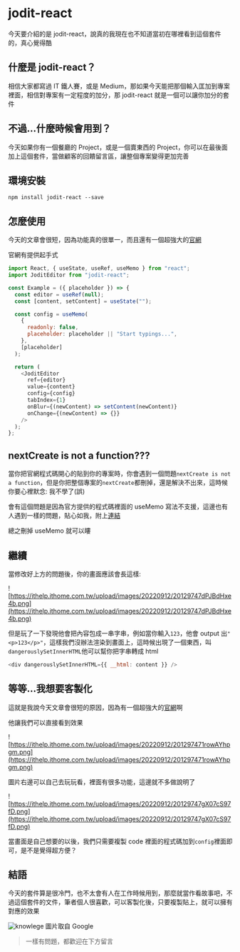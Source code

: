 # jodit-react

今天要介紹的是 jodit-react，說真的我現在也不知道當初在哪裡看到這個套件的，真心覺得酷

## 什麼是 jodit-react？

相信大家都寫過 IT 鐵人賽，或是 Medium，那如果今天能把那個輸入匡加到專案裡面，相信對專案有一定程度的加分，那 jodit-react 就是一個可以讓你加分的套件

## 不過...什麼時候會用到？

今天如果你有一個餐廳的 Project，或是一個賣東西的 Project，你可以在最後面加上這個套件，當做顧客的回饋留言區，讓整個專案變得更加完善

## 環境安裝

```
npm install jodit-react --save
```

## 怎麼使用

今天的文章會很短，因為功能真的很單一，而且還有一個超強大的[官網](https://xdsoft.net/jodit/)

官網有提供起手式

```js
import React, { useState, useRef, useMemo } from "react";
import JoditEditor from "jodit-react";

const Example = ({ placeholder }) => {
  const editor = useRef(null);
  const [content, setContent] = useState("");

  const config = useMemo(
    {
      readonly: false,
      placeholder: placeholder || "Start typings...",
    },
    [placeholder]
  );

  return (
    <JoditEditor
      ref={editor}
      value={content}
      config={config}
      tabIndex={1}
      onBlur={(newContent) => setContent(newContent)}
      onChange={(newContent) => {}}
    />
  );
};
```

## nextCreate is not a function???

當你把官網程式碼開心的貼到你的專案時，你會遇到一個問題`nextCreate is not a function`，但是你把整個專案的`nextCreate`都刪掉，還是解決不出來，這時候你要心裡默念: 我不學了(誤)

會有這個問題是因為官方提供的程式碼裡面的 useMemo 寫法不支援，這邊也有人遇到一樣的問題，貼心如我，附上[連結](https://stackoverflow.com/questions/56943251/how-to-fix-nextcreate-is-not-a-function-setting-up-usememo-setting-up-authentica)

總之刪掉 useMemo 就可以瞜

## 繼續

當修改好上方的問題後，你的畫面應該會長這樣:

![https://ithelp.ithome.com.tw/upload/images/20220912/20129747dPJBdHxe4b.png](https://ithelp.ithome.com.tw/upload/images/20220912/20129747dPJBdHxe4b.png)

但是玩了一下發現他會把內容包成一串字串，例如當你輸入`123`，他會 output 出`"<p>123</p>"`，這樣我們沒辦法渲染到畫面上，這時候出現了一個東西，叫`dangerouslySetInnerHTML`他可以幫你把字串轉成 html

```js
<div dangerouslySetInnerHTML={{ __html: content }} />
```

## 等等...我想要客製化

這就是我說今天文章會很短的原因，因為有一個超強大的[官網](https://xdsoft.net/jodit/)啊

他讓我們可以直接看到效果

![https://ithelp.ithome.com.tw/upload/images/20220912/201297471rowAYhpgm.png](https://ithelp.ithome.com.tw/upload/images/20220912/201297471rowAYhpgm.png)

圖片右邊可以自己去玩玩看，裡面有很多功能，這邊就不多做說明了

![https://ithelp.ithome.com.tw/upload/images/20220912/20129747gX07cS97fD.png](https://ithelp.ithome.com.tw/upload/images/20220912/20129747gX07cS97fD.png)

當畫面是自己想要的以後，我們只需要複製 code 裡面的程式碼加到`config`裡面即可，是不是覺得超方便？

## 結語

今天的套件算是很冷門，也不太會有人在工作時候用到，那麼就當作看故事吧，不過這個套件的文件，筆者個人很喜歡，可以客製化後，只要複製貼上，就可以擁有對應的效果

![knowlege](https://miro.medium.com/max/2400/2*q-JBV577iJxJNHtABDtPzg.jpeg)
圖片取自 Google

> 一樣有問題，都歡迎在下方留言

